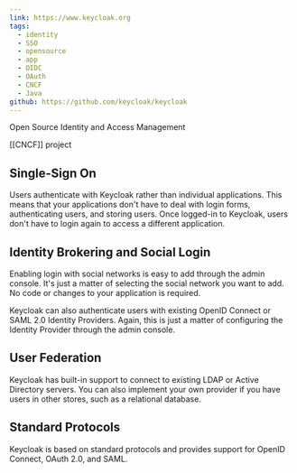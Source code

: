 ```yaml
---
link: https://www.keycloak.org
tags:
  - identity
  - SSO
  - opensource
  - app
  - OIDC
  - OAuth
  - CNCF
  - Java
github: https://github.com/keycloak/keycloak
---
```

Open Source Identity and Access Management

[[CNCF]] project

## Single-Sign On

Users authenticate with Keycloak rather than individual applications. This means that your applications don't have to deal with login forms, authenticating users, and storing users. Once logged-in to Keycloak, users don't have to login again to access a different application.

## Identity Brokering and Social Login

Enabling login with social networks is easy to add through the admin console. It's just a matter of selecting the social network you want to add. No code or changes to your application is required.

Keycloak can also authenticate users with existing OpenID Connect or SAML 2.0 Identity Providers. Again, this is just a matter of configuring the Identity Provider through the admin console.

## User Federation

Keycloak has built-in support to connect to existing LDAP or Active Directory servers. You can also implement your own provider if you have users in other stores, such as a relational database.

## Standard Protocols

Keycloak is based on standard protocols and provides support for OpenID Connect, OAuth 2.0, and SAML.